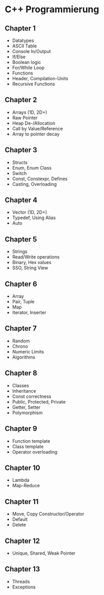 # C++ Programmierung

## Chapter 1

- Datatypes
- ASCII Table
- Console In/Output
- If/Else
- Boolean logic
- For/While Loop
- Functions
- Header, Compilation-Units
- Recursive Functions

## Chapter 2

- Arrays (1D, 2D+)
- Raw Pointer
- Heap De-/Allocation
- Call by Value/Reference
- Array to pointer decay

## Chapter 3

- Structs
- Enum, Enum Class
- Switch
- Const, Constexpr, Defines
- Casting, Overloading

## Chapter 4

- Vector (1D, 2D+)
- Typedef, Using Alias
- Auto

## Chapter 5

- Strings
- Read/Write operations
- Binary, Hex values
- SSO, String View

## Chapter 6

- Array
- Pair, Tuple
- Map
- Iterator, Inserter

## Chapter 7

- Random
- Chrono
- Numeric Limits
- Algorithms

## Chapter 8

- Classes
- Inheritance
- Const correctness
- Public, Protected, Private
- Getter, Setter
- Polymorphism

## Chapter 9

- Function template
- Class template
- Operator overloading

## Chapter 10

- Lambda
- Map-Reduce

## Chapter 11

- Move, Copy Constructor/Operator
- Default
- Delete

## Chapter 12

- Unique, Shared, Weak Pointer

## Chapter 13

- Threads
- Exceptions
